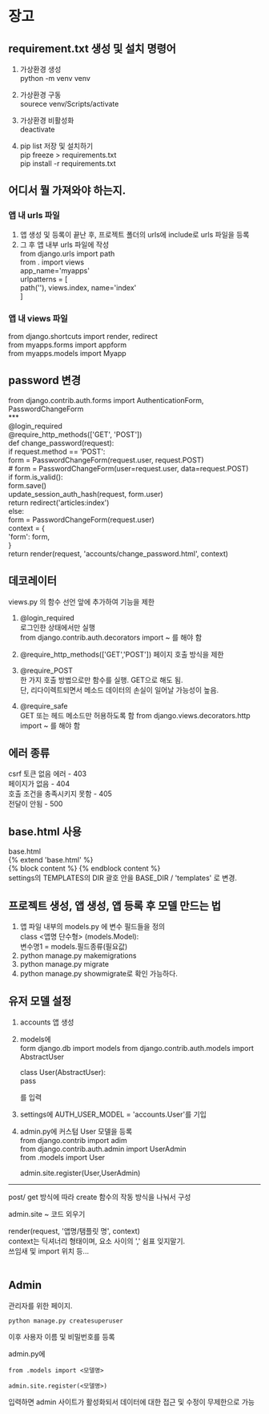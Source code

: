 # 장고 <br>

## requirement.txt 생성 및 설치 명령어 <br>
1. 가상환경 생성<br>
python -m venv venv
2. 가상환경 구동<br>
sourece venv/Scripts/activate
3. 가상환경 비활성화<br>
deactivate

4. pip list 저장 및 설치하기<br>
pip freeze > requirements.txt<br>
pip install -r requirements.txt

## 어디서 뭘 가져와야 하는지. <br>
### 앱 내 urls 파일  <br>
1. 앱 생성 및 등록이 끝난 후, 프로젝트 폴더의 urls에 include로 urls 파일을 등록<br>
2. 그 후 앱 내부 urls 파일에 작성 <br>
   from django.urls import path <br>
   from . import views <br>
   app_name='myapps' <br>
   urlpatterns = [ <br>
    path(''), views.index, name='index' <br>
   ] <br>
### 앱 내 views 파일  <br>
from django.shortcuts import render, redirect  <br>
from myapps.forms import appform  <br>
from myapps.models import Myapp  <br>

## password 변경<br>
from django.contrib.auth.forms import AuthenticationForm, PasswordChangeForm <br>
***<br>
@login_required<br>
@require_http_methods(['GET', 'POST'])<br>
def change_password(request):<br>
    if request.method == 'POST':<br>
        form = PasswordChangeForm(request.user, request.POST)<br>
        # form = PasswordChangeForm(user=request.user, data=request.POST)<br>
        if form.is_valid():<br>
            form.save()<br>
            update_session_auth_hash(request, form.user)<br>
            return redirect('articles:index')<br>
    else:<br>
        form = PasswordChangeForm(request.user)<br>
    context = {<br>
        'form': form,<br>
    }<br>
    return render(request, 'accounts/change_password.html', context)<br>



## 데코레이터 <br>
views.py 의 함수 선언 앞에 추가하여 기능을 제한 <br>

1. @login_required <br>
로그인한 상태에서만 실행<br>
from django.contrib.auth.decorators import ~ 를 해야 함<br>

2. @require_http_methods(['GET','POST'])
페이지 호출 방식을 제한
3. @require_POST <br>
한 가지 호출 방법으로만 함수를 실행. GET으로 해도 됨.<br>
단, 리다이렉트되면서 메소드 데이터의 손실이 일어날 가능성이 높음.
4. @require_safe<br>
   GET 또는 헤드 메소드만 허용하도록 함
   from django.views.decorators.http import ~ 를 해야 함


## 에러 종류 <br>
csrf 토큰 없음 에러 - 403 <br> 
페이지가 없음 - 404 <br> 
호출 조건을 충족시키지 못함 - 405<br> 
전달이 안됨 - 500 <br>

## base.html 사용<br>
base.html <br>
{% extend 'base.html' %} <br>
{% block content %}   {% endblock content %} <br>
settings의 TEMPLATES의 DIR 괄호 안을 BASE_DIR / 'templates' 로 변경.<br>


## 프로젝트 생성, 앱 생성, 앱 등록 후 모델 만드는 법<br>
1. 앱 파일 내부의 models.py 에 변수 필드들을 정의<br>
class <앱명 단수형> (models.Model):<br>
    변수명1 = models.필드종류(필요값)<br>
1. python manage.py makemigrations<br>
2. python manage.py migrate<br>
3. python manage.py showmigrate로 확인 가능하다.<br>



## 유저 모델 설정
1. accounts 앱 생성
2. models에 <br>
form django.db import models
from django.contrib.auth.models import AbstractUser <br>

    class User(AbstractUser):<br>
	    pass<br>

    를 입력
1. settings에 AUTH_USER_MODEL = 'accounts.User'를 기입 <br>
2. admin.py에 커스텀 User 모델을 등록 <br>
   from django.contrib import adim<br>
    from django.contrib.auth.admin import UserAdmin<br>
    from .models import User<br>

    admin.site.register(User,UserAdmin)<br>
<hr>

post/ get 방식에 따라 create 함수의 작동 방식을 나눠서 구성<br>

admin.site ~ 코드 외우기

render(request, '앱명/탬플릿 명', context) <br>
context는 딕셔너리 형태이며, 요소 사이의 ',' 쉼표 잊지말기.<br>
쓰임새 및 import 위치 등...<br><br>


## Admin

관리자를 위한 페이지. 

`python manage.py createsuperuser`

이후 사용자 이름 및 비밀번호를 등록

admin.py에

`from .models import <모델명>`

`admin.site.register(<모델명>)`

입력하면 admin 사이트가 활성화되서 데이터에 대한 접근 및 수정이 무제한으로 가능